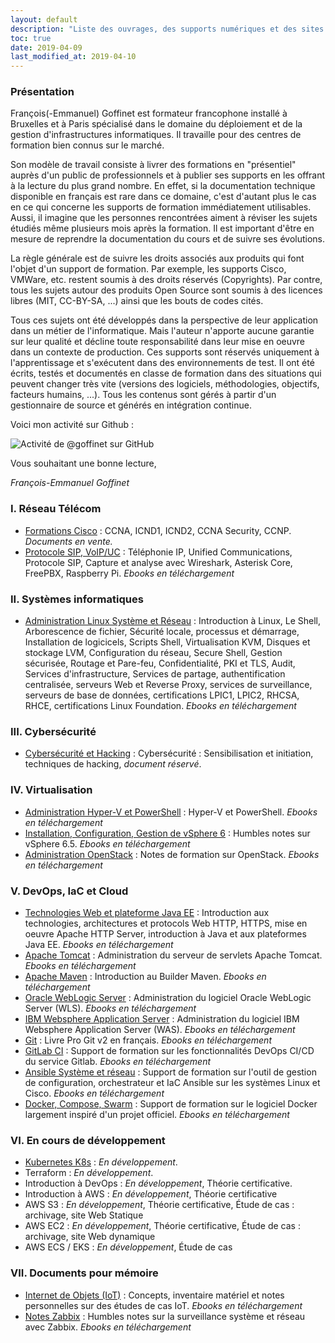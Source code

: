 ```yaml
---
layout: default
description: "Liste des ouvrages, des supports numériques et des sites de formation par domaines IT (Réseau Télécom, Systèmes informatiques, Cybersécurité, Virtualisation, DevOps et Cloud) de François Goffinet, Formateur à Bruxelles et à Paris."
toc: true
date: 2019-04-09
last_modified_at: 2019-04-10
---
```


<!-- toc -->

### Présentation

François(-Emmanuel) Goffinet est formateur francophone installé à Bruxelles et à Paris spécialisé dans le domaine du déploiement et de la gestion d'infrastructures informatiques. Il travaille pour des centres de formation bien connus sur le marché.

Son modèle de travail consiste à livrer des formations en "présentiel" auprès d'un public de professionnels et à publier ses supports en les offrant à la lecture du plus grand nombre. En effet, si la documentation technique disponible en français est rare dans ce domaine, c'est d'autant plus le cas en ce qui concerne les supports de formation immédiatement utilisables. Aussi, il imagine que les personnes rencontrées aiment à réviser les sujets étudiés même plusieurs mois après la formation. Il est important d'être en mesure de reprendre la documentation du cours et de suivre ses évolutions.

La règle générale est de suivre les droits associés aux produits qui font l'objet d'un support de formation. Par exemple, les supports Cisco, VMWare, etc. restent soumis à des droits réservés (Copyrights). Par contre, tous les sujets autour des produits Open Source sont soumis à des licences libres (MIT, CC-BY-SA, ...) ainsi que les bouts de codes cités.

Tous ces sujets ont été développés dans la perspective de leur application dans un métier de l'informatique. Mais l'auteur n'apporte aucune garantie sur leur qualité et décline toute responsabilité dans leur mise en oeuvre dans un contexte de production. Ces supports sont réservés uniquement à l'apprentissage et s'exécutent dans des environnements de test. Il ont été écrits, testés et documentés en classe de formation dans des situations qui peuvent changer très vite (versions des logiciels, méthodologies, objectifs, facteurs humains, ...). Tous les contenus sont gérés à partir d'un gestionnaire de source et générés en intégration continue.

Voici mon activité sur Github :

<img src="https://ghchart.rshah.org/409ba5/goffinet" alt="Activité de @goffinet sur GitHub" />

Vous souhaitant une bonne lecture,

_François-Emmanuel Goffinet_

### I. Réseau Télécom


* [Formations Cisco](https://cisco.goffinet.org) : CCNA, ICND1, ICND2, CCNA Security, CCNP. <i class="fas fa-cart-arrow-down"></i> _Documents en vente._
* [Protocole SIP, VoIP/UC](https://sip.goffinet.org) : Téléphonie IP, Unified Communications, Protocole SIP, Capture et analyse avec Wireshark, Asterisk Core, FreePBX, Raspberry Pi. <i class="fas fa-download"></i> _Ebooks en téléchargement_

### II. Systèmes informatiques

* [Administration Linux Système et Réseau](https://linux.goffinet.org) : Introduction à Linux, Le Shell, Arborescence de fichier, Sécurité locale, processus et démarrage, Installation de logicicels, Scripts Shell, Virtualisation KVM, Disques et stockage LVM, Configuration du réseau, Secure Shell, Gestion sécurisée, Routage et Pare-feu, Confidentialité, PKI et TLS, Audit, Services d'infrastructure, Services de partage, authentification centralisée, serveurs Web et Reverse Proxy, services de surveillance, serveurs de base de données, certifications LPIC1, LPIC2, RHCSA, RHCE, certifications Linux Foundation. <i class="fas fa-download"></i> _Ebooks en téléchargement_

### III. Cybersécurité

* [Cybersécurité et Hacking](https://cybersecurite.goffinet.org) : Cybersécurité : Sensibilisation et initiation, techniques de hacking, <i class="far fa-times-circle"></i> _document réservé_.

### IV. Virtualisation

* [Administration Hyper-V et PowerShell](https://hyper-v.goffinet.org/) : Hyper-V et PowerShell. <i class="fas fa-download"></i> _Ebooks en téléchargement_
* [Installation, Configuration, Gestion de vSphere 6](https://vsphere6.goffinet.org) : Humbles notes sur vSphere 6.5.  <i class="fas fa-download"></i> _Ebooks en téléchargement_
* [Administration OpenStack](https://openstack.goffinet.org) : Notes de formation sur OpenStack. <i class="fas fa-download"></i> _Ebooks en téléchargement_

### V. DevOps, IaC et Cloud

* [Technologies Web et plateforme Java EE](https://javaee.goffinet.org/web-01-protocole-http.html) : Introduction aux technologies, architectures et protocols Web HTTP, HTTPS, mise en oeuvre Apache HTTP Server, introduction à Java et aux plateformes Java EE. <i class="fas fa-download"></i> _Ebooks en téléchargement_
* [Apache Tomcat](https://javaee.goffinet.org/tomcat-01-introduction-tomcat.html) : Administration du serveur de servlets Apache Tomcat. <i class="fas fa-download"></i> _Ebooks en téléchargement_
* [Apache Maven](https://javaee.goffinet.org/maven-00-notes.html) : Introduction au Builder Maven. <i class="fas fa-download"></i> _Ebooks en téléchargement_
* [Oracle WebLogic Server](https://javaee.goffinet.org/wls-00-notes.html) : Administration du logiciel Oracle WebLogic Server (WLS). <i class="fas fa-download"></i> _Ebooks en téléchargement_
* [IBM Websphere Application Server](https://javaee.goffinet.org/was-01-introduction.html) : Administration du logiciel IBM Websphere Application Server (WAS). <i class="fas fa-download"></i> _Ebooks en téléchargement_
* [Git](https://git.goffinet.org) : Livre Pro Git v2 en français. <i class="fas fa-download"></i> _Ebooks en téléchargement_
* [GitLab CI](https://gitlab-ci.goffinet.org) : Support de formation sur les fonctionnalités DevOps CI/CD du service Gitlab. <i class="fas fa-download"></i> _Ebooks en téléchargement_
* [Ansible Système et réseau](https://ansible.goffinet.org) : Support de formation sur l'outil de gestion de configuration, orchestrateur et IaC Ansible sur les systèmes Linux et Cisco. <i class="fas fa-download"></i> _Ebooks en téléchargement_
* [Docker, Compose, Swarm](https://docker.goffinet.org) : Support de formation sur le logiciel Docker largement inspiré d'un projet officiel. <i class="fas fa-download"></i> _Ebooks en téléchargement_

### VI. En cours de développement

* [Kubernetes K8s](https://k8s.goffinet.org) : <i class="fab fa-searchengin"></i> _En développement_.
* Terraform  : <i class="fab fa-searchengin"></i> _En développement_.
* Introduction à DevOps :  <i class="fab fa-searchengin"></i> _En développement_, Théorie certificative.
* Introduction à AWS  :  <i class="fab fa-searchengin"></i> _En développement_, Théorie certificative
* AWS S3  : <i class="fab fa-searchengin"></i> _En développement_, Théorie certificative, Étude de cas : archivage, site Web Statique
* AWS EC2  : <i class="fab fa-searchengin"></i> _En développement_, Théorie certificative, Étude de cas : archivage, site Web dynamique
* AWS ECS / EKS : <i class="fab fa-searchengin"></i> _En développement_, Étude de cas

### VII. Documents pour mémoire

* [Internet de Objets (IoT)](https://iot.goffinet.org) : Concepts, inventaire matériel et notes personnelles sur des études de cas IoT. <i class="fas fa-download"></i> _Ebooks en téléchargement_
* [Notes Zabbix](https://zabbix.goffinet.org) : Humbles notes sur la surveillance système et réseau avec Zabbix. <i class="fas fa-download"></i> _Ebooks en téléchargement_
